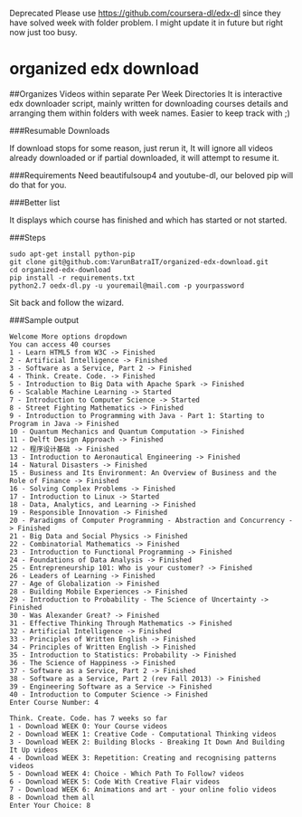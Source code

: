 Deprecated
Please use https://github.com/coursera-dl/edx-dl since they have solved week with folder problem. I might update it in future but right now just too busy.

organized edx download
======================
##Organizes Videos within separate Per Week Directories
It is interactive edx downloader script, mainly written for downloading courses details and arranging them within folders with week names. Easier to keep track with ;)

###Resumable Downloads

If download stops for some reason, just rerun it, It will ignore all videos already downloaded or if partial downloaded, it will attempt to resume it.

###Requirements
Need beautifulsoup4 and youtube-dl, our beloved pip will do that for you.

###Better list

It displays which course has finished and which has started or not started.

###Steps
```
sudo apt-get install python-pip
git clone git@github.com:VarunBatraIT/organized-edx-download.git
cd organized-edx-download
pip install -r requirements.txt
python2.7 oedx-dl.py -u youremail@mail.com -p yourpassword
```
Sit back and follow the wizard.

###Sample output
```
Welcome More options dropdown
You can access 40 courses
1 - Learn HTML5 from W3C -> Finished
2 - Artificial Intelligence -> Finished
3 - Software as a Service, Part 2 -> Finished
4 - Think. Create. Code. -> Finished
5 - Introduction to Big Data with Apache Spark -> Finished
6 - Scalable Machine Learning -> Started
7 - Introduction to Computer Science -> Started
8 - Street Fighting Mathematics -> Finished
9 - Introduction to Programming with Java - Part 1: Starting to Program in Java -> Finished
10 - Quantum Mechanics and Quantum Computation -> Finished
11 - Delft Design Approach -> Finished
12 - 程序设计基础 -> Finished
13 - Introduction to Aeronautical Engineering -> Finished
14 - Natural Disasters -> Finished
15 - Business and Its Environment: An Overview of Business and the Role of Finance -> Finished
16 - Solving Complex Problems -> Finished
17 - Introduction to Linux -> Started
18 - Data, Analytics, and Learning -> Finished
19 - Responsible Innovation -> Finished
20 - Paradigms of Computer Programming - Abstraction and Concurrency -> Finished
21 - Big Data and Social Physics -> Finished
22 - Combinatorial Mathematics -> Finished
23 - Introduction to Functional Programming -> Finished
24 - Foundations of Data Analysis -> Finished
25 - Entrepreneurship 101: Who is your customer? -> Finished
26 - Leaders of Learning -> Finished
27 - Age of Globalization -> Finished
28 - Building Mobile Experiences -> Finished
29 - Introduction to Probability - The Science of Uncertainty -> Finished
30 - Was Alexander Great? -> Finished
31 - Effective Thinking Through Mathematics -> Finished
32 - Artificial Intelligence -> Finished
33 - Principles of Written English -> Finished
34 - Principles of Written English -> Finished
35 - Introduction to Statistics: Probability -> Finished
36 - The Science of Happiness -> Finished
37 - Software as a Service, Part 2 -> Finished
38 - Software as a Service, Part 2 (rev Fall 2013) -> Finished
39 - Engineering Software as a Service -> Finished
40 - Introduction to Computer Science -> Finished
Enter Course Number: 4
```
```
Think. Create. Code. has 7 weeks so far
1 - Download WEEK 0: Your Course videos
2 - Download WEEK 1: Creative Code - Computational Thinking videos
3 - Download WEEK 2: Building Blocks - Breaking It Down And Building It Up videos
4 - Download WEEK 3: Repetition: Creating and recognising patterns videos
5 - Download WEEK 4: Choice - Which Path To Follow? videos
6 - Download WEEK 5: Code With Creative Flair videos
7 - Download WEEK 6: Animations and art - your online folio videos
8 - Download them all
Enter Your Choice: 8
```
